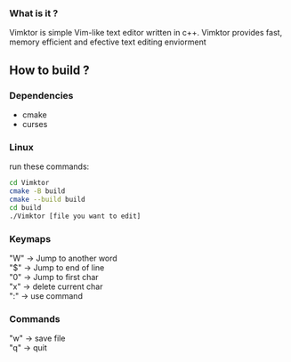 ### What is it ?
Vimktor is simple Vim-like text editor written in c++. Vimktor provides fast, memory efficient and efective text editing enviorment

## How to build ?
### Dependencies
- cmake
- curses


### Linux
run these  commands: 
```sh
cd Vimktor  
cmake -B build 
cmake --build build 
cd build 
./Vimktor [file you want to edit]
```


### Keymaps
"W" -> Jump to another word \
"$" -> Jump to end of line \
"0" -> Jump to first char \
"x" -> delete current char \
":" -> use command 

### Commands
"w" -> save file \
"q" -> quit 
